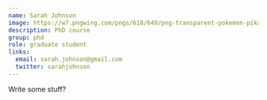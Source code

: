 ```yaml
---
name: Sarah Johnson
image: https://w7.pngwing.com/pngs/618/649/png-transparent-pokemon-pikachu-hey-you-pikachu-ash-ketchum-pokemon-pikachu-mammal-dog-like-mammal-vertebrate-thumbnail.png 
description: PhD course
group: phd
role: graduate student
links:
  email: sarah.johnson@gmail.com
  twitter: sarahjohnson
---
```


Write some stuff?